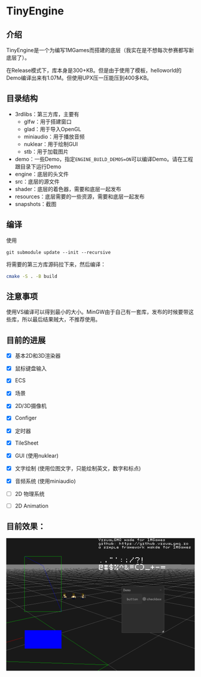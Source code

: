 # TinyEngine

## 介绍

TinyEngine是一个为编写1MGames而搭建的底层（我实在是不想每次参赛都写新底层了）。

在Release模式下，库本身是300+KB。但是由于使用了模板，helloworld的Demo编译出来有1.07M。但使用UPX压一压能压到400多KB。

## 目录结构

* 3rdlibs：第三方库，主要有
  * glfw：用于搭建窗口
  * glad：用于导入OpenGL
  * miniaudio：用于播放音频
  * nuklear：用于绘制GUI
  * stb：用于加载图片
* demo：一些Demo，指定`ENGINE_BUILD_DEMOS=ON`可以编译Demo。请在工程跟目录下运行Demo
* engine：底层的头文件
* src：底层的源文件
* shader：底层的着色器，需要和底层一起发布
* resources：底层需要的一些资源，需要和底层一起发布
* snapshots：截图

## 编译

使用

```git
git submodule update --init --recursive
```

将需要的第三方库源码拉下来，然后编译：

```bash
cmake -S . -B build
```

## 注意事项

使用VS编译可以得到最小的大小。MinGW由于自己有一套库，发布的时候要带这些库，所以最后结果贼大，不推荐使用。

## 目前的进展

* [x] 基本2D和3D渲染器
* [x] 鼠标键盘输入
* [x] ECS
* [x] 场景
* [x] 2D/3D摄像机
* [x] Configer
* [x] 定时器
* [x] TileSheet
* [x] GUI (使用nuklear)
* [x] 文字绘制 (使用位图文字，只能绘制英文，数字和标点)
* [x] 音频系统 (使用miniaudio)
* [ ] 2D 物理系统
* [ ] 2D Animation


## 目前效果：

![snapshots](./snapshots/snapshot.png)
